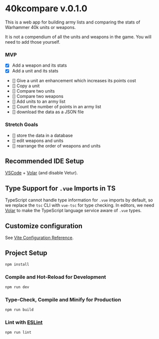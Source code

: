 # 40kcompare v.0.1.0

This is a web app for building army lists and comparing the stats of Warhammer 40k units or weapons.

It is not a compendium of all the units and weapons in the game. You will need to add those yourself.

### MVP

- [x] Add a weapon and its stats
- [x] Add a unit and its stats
- [] Give a unit an enhancement which increases its points cost
- [] Copy a unit
- [] Compare two units
- [] Compare two weapons
- [] Add units to an army list
- [] Count the number of points in an army list
- [] download the data as a JSON file

### Stretch Goals

- [] store the data in a database
- [] edit weapons and units
- [] rearrange the order of weapons and units

## Recommended IDE Setup

[VSCode](https://code.visualstudio.com/) + [Volar](https://marketplace.visualstudio.com/items?itemName=Vue.volar) (and disable Vetur).

## Type Support for `.vue` Imports in TS

TypeScript cannot handle type information for `.vue` imports by default, so we replace the `tsc` CLI with `vue-tsc` for type checking. In editors, we need [Volar](https://marketplace.visualstudio.com/items?itemName=Vue.volar) to make the TypeScript language service aware of `.vue` types.

## Customize configuration

See [Vite Configuration Reference](https://vitejs.dev/config/).

## Project Setup

```sh
npm install
```

### Compile and Hot-Reload for Development

```sh
npm run dev
```

### Type-Check, Compile and Minify for Production

```sh
npm run build
```

### Lint with [ESLint](https://eslint.org/)

```sh
npm run lint
```

